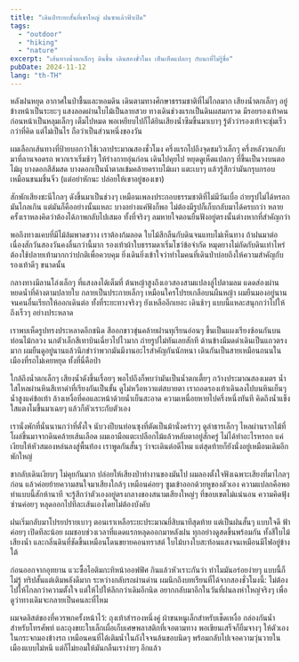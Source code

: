 ```yaml
---
title: "เดินป่าระยะสั้นที่เขาใหญ่ ฝนซาแล้วฟ้าเปิด"
tags:
  - "outdoor"
  - "hiking"
  - "nature"
excerpt: "เส้นทางน้ำตกเล็กๆ ดินชื้น เดินสองชั่วโมง เห็นเห็ดแปลกๆ กับนกที่ไม่รู้ชื่อ"
pubDate: 2024-11-12
lang: "th-TH"
---
```


หลังฝนหยุด อากาศในป่าชื้นและหอมดิน เดินตามทางศึกษาธรรมชาติที่ไม่ไกลมาก เสียงน้ำตกเล็กๆ อยู่ข้างหน้าเป็นระยะๆ แสงลอดผ่านใบไม้เป็นลายสวย ทางเดินช่วงแรกเป็นดินผสมกรวด มีรอยรองเท้าคนก่อนหน้าเป็นหลุมเล็กๆ เต็มไปหมด พอเหยียบไปก็ได้ยินเสียงน้ำซึมขึ้นมาเบาๆ รู้ตัวว่ารองเท้าจะชุ่มเร็วกว่าที่คิด แต่ไม่เป็นไร ถือว่าเป็นส่วนหนึ่งของวัน

ผมเลือกเส้นทางที่ป้ายบอกว่าใช้เวลาประมาณสองชั่วโมง ครึ่งแรกไปถึงจุดชมวิวเล็กๆ ครึ่งหลังวนกลับมาที่ลานจอดรถ พวกเราเริ่มช้าๆ ให้ร่างกายอุ่นก่อน เดินไปคุยไป หยุดดูเห็ดแปลกๆ ที่ขึ้นเป็นวงบนตอไม้ผุ บางดอกสีส้มสด บางดอกเป็นน้ำตาลเข้มคล้ายคราบไม้เผา แตะเบาๆ แล้วรู้สึกว่ามันกรุบกรอบเหมือนขนมชิ้นจิ๋ว (แต่อย่าหักนะ ปล่อยให้เขาอยู่ของเขา)

สักพักเสียงชะนีไกลๆ ดังขึ้นมาเป็นช่วงๆ เหมือนเพลงประกอบธรรมชาติที่ไม่มีวันเบื่อ ถ่ายรูปไม่ได้หรอก มันไกลเกิน แต่มันก็คืออย่างนั้นแหละ บางอย่างแค่ฟังก็พอ ไม่ต้องมีรูปก็เก็บกลับมาได้ครบกว่า หลายครั้งเราหลงคิดว่าต้องได้ภาพกลับไปเสมอ ทั้งที่จริงๆ ลมหายใจตอนยืนฟังอยู่ตรงนั้นต่างหากที่สำคัญกว่า

พอถึงทางแคบที่มีไม้ล้มพาดขวาง เราต้องก้มลอด ใบไม้สีกลืนกับดินจนแทบไม่เห็นทาง ถ้าฝนมาต่อเนื่องสักวันสองวันคงลื่นกว่านี้มาก รองเท้าผ้าใบธรรมดาเริ่มโชว์ข้อจำกัด หมุดยางไม่กัดกับดินเท่าไหร่ ต้องใช้ปลายเท้ามากกว่าปกติเพื่อควบคุม ยิ่งเดินยิ่งเข้าใจว่าทำไมคนที่เดินป่าบ่อยถึงให้ความสำคัญกับรองเท้าดีๆ ขนาดนั้น

กลางทางมีลานโล่งเล็กๆ ที่แสงลงได้เต็มที่ ต้นหญ้าสูงถึงเอวสองสามแปลงลู่ไปตามลม แดดส่องผ่านหยดน้ำที่ค้างตามปลายใบ กลายเป็นประกายเล็กๆ เหมือนใครโปรยเกลือบนผืนหญ้า ผมยืนมองอยู่นานจนคนอื่นเรียกให้ออกเดินต่อ ทั้งที่ระยะทางจริงๆ ยังเหลืออีกเยอะ เดินช้าๆ แบบนี้แหละสนุกกว่าไปให้ถึงเร็วๆ อย่างประหลาด

เราพบเห็ดรูปทรงประหลาดอีกชนิด สีออกขาวขุ่นคล้ายฝานทุเรียนอ่อนๆ ขึ้นเป็นแผงเรียงซ้อนกันบนท่อนไม้กลวง นกตัวเล็กสีเทาบินเฉี่ยวไปไวมาก ถ่ายรูปไม่ทันเลยสักที ด้านข้างมีมดดำเดินเป็นแถวตรงมาก ผมยืนดูอยู่นานแล้วนึกขำว่าพวกมันมีงานอะไรสำคัญกันนักหนา เดินกันเป็นสายเหมือนถนนในเมืองที่รถไม่เคยหยุด ทั้งที่นี่คือป่า

ใกล้ถึงน้ำตกเล็กๆ เสียงน้ำดังขึ้นเรื่อยๆ พอไปถึงก็พบว่ามันเป็นน้ำตกเตี้ยๆ กว้างประมาณสองเมตร น้ำใสไหลผ่านหินสีเทาดำที่เรียงกันเป็นขั้น ดูไม่หวือหวาแต่สบายตา เราถอดรองเท้าเดินลงไปบนหินเย็นๆ น้ำสูงแค่ข้อเท้า ล้างเหงื่อที่คอและหน้าด้วยน้ำเย็นสะอาด ความเหนื่อยหายไปครึ่งหนึ่งทันที คิดถึงน้ำแข็งใสแตงโมขึ้นมาเฉยๆ แล้วก็หัวเราะกับตัวเอง

เรานั่งพักที่นั่นนานกว่าที่ตั้งใจ นับวงปีบนท่อนซุงที่ตัดเป็นม้านั่งคร่าวๆ ดูลำธารเล็กๆ ไหลผ่านรากไม้ที่โผล่ขึ้นมาจากดินคล้ายเส้นเลือด ผมเอามือแตะเปลือกไม้แล้วหลับตาอยู่สักครู่ ไม่ได้ทำอะไรหรอก แค่เงียบให้หัวสมองหล่นลงสู่พื้นท้อง เราพูดกันสั้นๆ ว่าจะเดินต่อดีไหม แต่สุดท้ายก็ยังนั่งอยู่เหมือนเดิมอีกพักใหญ่

ขากลับเดินเงียบๆ ไม่คุยกันมาก ปล่อยให้เสียงป่าทำงานของมันไป ผมลองตั้งใจฟังเฉพาะเสียงที่มาไกลๆ ก่อน แล้วค่อยย้ายความสนใจมาเสียงใกล้ๆ เหมือนค่อยๆ ซูมเข้าออกด้วยหูของตัวเอง ความแปลกคือพอทำแบบนี้สักห้านาที จะรู้สึกว่าตัวเองอยู่ตรงกลางของสนามเสียงใหญ่ๆ ที่ขอบเขตไม่แน่นอน ความคิดฟุ้งซ่านค่อยๆ หลุดออกไปทีละเส้นเองโดยไม่ต้องบังคับ

ฝนเริ่มกลับมาโปรยปรายเบาๆ ตอนเราเหลือระยะประมาณยี่สิบนาทีสุดท้าย แต่เป็นฝนสั้นๆ แบบใจดี ฟ้าค่อยๆ เปิดทีละน้อย ผมชอบช่วงเวลาที่แดดแรกหลุดออกมาหลังฝน ทุกอย่างดูสดขึ้นพร้อมกัน ทั้งสีใบไม้ เสียงน้ำ และกลิ่นดินที่ชัดขึ้นเหมือนโดนขยายคอนทราสต์ ใบไม้บางใบสะท้อนแสงจนเหมือนมีไฟอยู่ข้างใต้

ก่อนออกจากอุทยาน แวะซื้อไอติมกะทิหน้าออฟฟิศ กินแล้วหัวเราะกันว่า ทำไมมันอร่อยง่ายๆ แบบนี้ก็ไม่รู้ ทริปสั้นแต่เติมพลังดีมาก ระหว่างกลับรถผ่านด่าน ผมนึกถึงบทเรียนที่ได้จากสองชั่วโมงนี้: ไม่ต้องไปให้ไกลกว่าความตั้งใจ แต่ให้ไปให้ลึกกว่าเดิมอีกนิด อยากกลับมาอีกในวันที่ฝนลงห่าใหญ่จริงๆ เพื่อดูว่าทางเดิมจะกลายเป็นคนละที่ไหม

ผมจดลิสต์ของที่ควรพกครั้งหน้าไว้: ถุงเท้าสำรองหนึ่งคู่ ผ้าขนหนูเล็กสำหรับเช็ดเหงื่อ กล่องกันน้ำสำหรับโทรศัพท์ และถุงขยะใบเล็กเผื่อเก็บเศษพลาสติกที่เจอตามทาง พอเขียนเสร็จก็ยิ้มจางๆ ให้ตัวเองในกระจกมองข้างรถ เหมือนคนที่ได้เติมน้ำในถังใจจนล้นขอบนิดๆ พร้อมกลับไปเจอความวุ่นวายในเมืองแบบไม่หนี แต่ก็ไม่ยอมให้มันกลืนเราง่ายๆ อีกแล้ว
